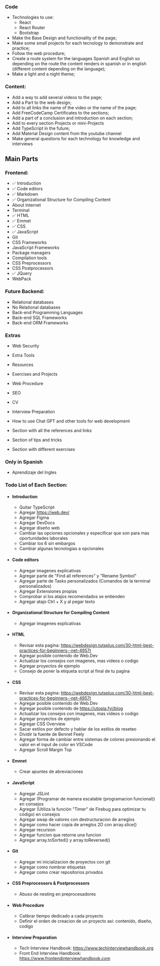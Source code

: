 ### Code

-   Technologies to use:
    -   React
    -   React Router
    -   Bootstrap
-   Make the Base Design and functionality of the page;
-   Make some small projects for each tecnology to demonstrate and practice;
-   Follow the web procedure;
-   Create a route system for the languages Spanish and English so depending on the route the content renders in spanish or in english (different content depending on the language);
-   Make a light and a night theme;

### Content:

-   Add a way to add several videos to the page;
-   Add a Part to the web design;
-   Add to all links the name of the video or the name of the page;
-   Add FreeCodeCamp Certificates to the sections;
-   Add a part of a conclusion and introduction on each section;
-   Add to every section Projects or mini-Projects
-   Add TypeScript in the future;
-   Add Material Design content from the youtube channel
-   Make general questions for each technology for knowledge and interviews

## Main Parts

### Frontend:

-   ✅ Introduction
-   ✅ Code editors
-   ✅ Markdown
-   ✅ Organizational Structure for Compiling Content
-   About Internet
-   Terminal
-   ✅ HTML
-   ✅ Emmet
-   ✅ CSS
-   ✅ JavaScript
-   Git
-   CSS Frameworks
-   JavaScript Frameworks
-   Package managers
-   Compilation tools
-   CSS Preprocessors
-   CSS Postprocessors
-   ✅ JQuery
-   WebPack

### Future Backend:

-   Relational databases
-   No Relational databases
-   Back-end Programming Languages
-   Back-end SQL Frameworks
-   Back-end ORM Frameworks

### Extras

-   Web Security
-   Extra Tools
-   Resources
-   Exercises and Projects
-   Web Procedure
-   SEO
-   CV
-   Interview Preparation

-   How to use Chat GPT and other tools for web development
-   Section with all the references and links
-   Section of tips and tricks
-   Section with different exercises

### Only in Spanish

-   Aprendizaje del Ingles

### Todo List of Each Section:

-   #### Introduction

    -   Quitar TypeScript
    -   Agregar https://web.dev/
    -   Agregar Figma
    -   Agregar DevDocs
    -   Agregar diseño web
    -   Cambiar las opciones opcionales y especificar que son para mas oportunidades laborales
    -   Cambiar los 6 sin embargos
    -   Cambiar algunas tecnologias a opcionales

-   #### Code editors

    -   Agregar imagenes explicativas
    -   Agregar parte de "Find all references" y "Rename Symbol"
    -   Agregar parte de Tasks personalizados (Comandos de la terminal personalizados)
    -   Agregar Extensiones propias
    -   Comprobar si los atajos recomendados se entienden
    -   Agregar atajo Ctrl + X y al pegar texto

-   #### Organizational Structure for Compiling Content

    -   Agregar imagenes explicativas

-   #### HTML

    -   Revisar esta pagina: https://webdesign.tutsplus.com/30-html-best-practices-for-beginners--net-4957t
    -   Agregar posible contenido de Web.Dev
    -   Actualizar los consejos con imagenes, mas videos o codigo
    -   Agregar proyectos de ejemplo
    -   Consejo de poner la etiqueta script al final de tu pagina

-   #### CSS

    -   Revisar esta pagina: https://webdesign.tutsplus.com/30-html-best-practices-for-beginners--net-4957t
    -   Agregar posible contenido de Web.Dev
    -   Agregar posible contenido de https://utopia.fyi/blog
    -   Actualizar los consejos con imagenes, mas videos o codigo
    -   Agregar proyectos de ejemplo
    -   Agregar CSS Overview
    -   Sacar estilos por defecto y hablar de los estilos de reseteo
    -   Dividir la fuente de Bennet Feely
    -   Agregar forma de cambiar entre sistemas de colores presionando el valor en el input de color en VSCode
    -   Agregar Scroll Margin Top

-   #### Emmet

    -   Crear apuntes de abreviaciones

-   #### JavaScript

    -   Agregar JSLint
    -   Agregar (Programar de manera escalable (programacion funcional)) en consejos
    -   Agregar (Utiliza la función "Timer" de Firebug para optimizar tu código) en consejos
    -   Agregar swap de valores con destructuracion de arreglos
    -   Agregar como hacer copia de arreglos 2D con array.slice()
    -   Agregar recursion
    -   Agregar funcion que retorne una funcion
    -   Agregar array.toSorted() y array.toReversed()

-   #### Git

    -   Agregar mi inicializacion de proyectos con git
    -   Agregar como nombrar etiquetas
    -   Agregar como crear repositorios privados

-   #### CSS Preprocessors & Postprocessors

    -   Abuso de nesting en preprocesadores

-   #### Web Procedure

    -   Calibrar tiempo dedicado a cada proyecto
    -   Definir el orden de creacion de un proyecto asi: contenido, diseño, codigo

-   #### Interview Preparation
    -   Tech Interview Handbook: https://www.techinterviewhandbook.org
    -   Front End Interview Handbook: https://www.frontendinterviewhandbook.com
